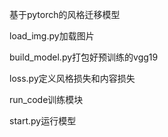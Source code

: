 基于pytorch的风格迁移模型

load_img.py加载图片

build_model.py打包好预训练的vgg19

loss.py定义风格损失和内容损失

run_code训练模块

start.py运行模型
